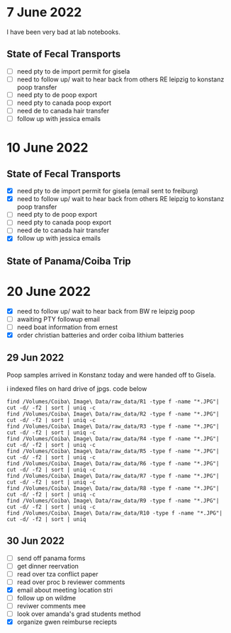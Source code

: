 # 7 June 2022
I have been very bad at lab notebooks. 

## State of Fecal Transports
-[ ] need pty to de import permit for gisela
-[ ] need to follow up/ wait to hear back from others RE leipzig to konstanz poop transfer
-[ ] need pty to de poop export
-[ ] need pty to canada poop export
-[ ] need de to canada hair transfer
-[ ] follow up with jessica emails

# 10 June 2022
## State of Fecal Transports
-[x] need pty to de import permit for gisela (email sent to freiburg)
-[x] need to follow up/ wait to hear back from others RE leipzig to konstanz poop transfer
-[ ] need pty to de poop export
-[ ] need pty to canada poop export
-[ ] need de to canada hair transfer
-[x] follow up with jessica emails

## State of Panama/Coiba Trip

# 20 June 2022
-[x] need to follow up/ wait to hear back from BW re leipzig poop
-[ ] awaiting PTY followup email
-[ ] need boat information from ernest
-[x] order christian batteries and order coiba lithium batteries

## 29 Jun 2022
Poop samples arrived in Konstanz today and were handed off to Gisela. 

i indexed files on hard drive of jpgs. code below
```
find /Volumes/Coiba\ Image\ Data/raw_data/R1 -type f -name "*.JPG"| cut -d/ -f2 | sort | uniq -c
find /Volumes/Coiba\ Image\ Data/raw_data/R2 -type f -name "*.JPG"| cut -d/ -f2 | sort | uniq -c
find /Volumes/Coiba\ Image\ Data/raw_data/R3 -type f -name "*.JPG"| cut -d/ -f2 | sort | uniq -c
find /Volumes/Coiba\ Image\ Data/raw_data/R4 -type f -name "*.JPG"| cut -d/ -f2 | sort | uniq -c
find /Volumes/Coiba\ Image\ Data/raw_data/R5 -type f -name "*.JPG"| cut -d/ -f2 | sort | uniq -c
find /Volumes/Coiba\ Image\ Data/raw_data/R6 -type f -name "*.JPG"| cut -d/ -f2 | sort | uniq -c
find /Volumes/Coiba\ Image\ Data/raw_data/R7 -type f -name "*.JPG"| cut -d/ -f2 | sort | uniq -c
find /Volumes/Coiba\ Image\ Data/raw_data/R8 -type f -name "*.JPG"| cut -d/ -f2 | sort | uniq -c
find /Volumes/Coiba\ Image\ Data/raw_data/R9 -type f -name "*.JPG"| cut -d/ -f2 | sort | uniq -c
find /Volumes/Coiba\ Image\ Data/raw_data/R10 -type f -name "*.JPG"| cut -d/ -f2 | sort | uniq 
```

## 30 Jun 2022
-[ ] send off panama forms
-[ ] get dinner reervation
-[ ] read over tza conflict paper
-[ ] read over proc b reviewer comments
-[x] email about meeting location stri
-[ ] follow up on wildme
-[ ] reviwer comments mee
-[ ] look over amanda's grad students method
-[x] organize gwen reimburse reciepts
